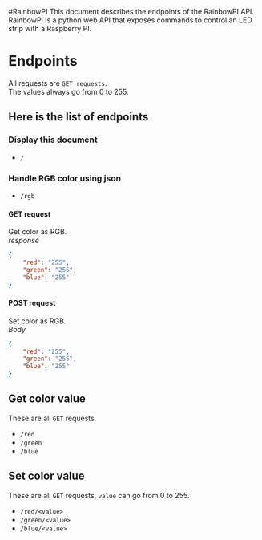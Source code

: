 #RainbowPI
This document describes the endpoints of the RainbowPI API.  
RainbowPI is a python web API that exposes commands to control an LED strip with a Raspberry PI.  
# Endpoints
All requests are `GET requests`.  
The values always go from 0 to 255.  
## Here is the list of endpoints  
### Display this document
- `/`  

### Handle RGB color using json
- `/rgb`  

#### GET request  
Get color as RGB.  
*response*  
``` json
{
    "red": "255",
    "green": "255",
    "blue": "255"
}
```

#### POST request  
Set color as RGB.  
*Body*  
``` json
{
    "red": "255",
    "green": "255",
    "blue": "255"
}
```
## Get color value  
These are all `GET` requests.  
- `/red` 
- `/green` 
- `/blue`   

## Set color value  
These are all `GET` requests, `value` can go from 0 to 255.  
- `/red/<value>` 
- `/green/<value>` 
- `/blue/<value>` 
